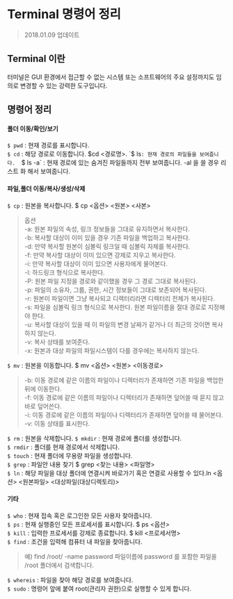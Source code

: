# Terminal 명령어 정리
> 2018.01.09 업데이트

## Terminal 이란

터미널은 GUI 환경에서 접근할 수 없는 시스템 또는 소프트웨어의 주요 설정까지도 임의로 변경할 수 있는 강력한 도구입니다.

## 명령어 정리
#### 폴더 이동/확인/보기

`$ pwd` : 현재 경로를 표시합니다.  
`$ cd` : 해당 경로로 이동합니다. $cd <경로명>.  
`$ ls` : 현재 경로의 파일들을 보여줍니다.  
`$ ls -a` : 현재 경로에 있는 숨겨진 파일들까지 전부 보여줍니다. -al 을 쓸 경우 리스트 화 해서 보여줍니다.  

#### 파일,폴더 이동/복사/생성/삭제
`$ cp` : 원본을 복사합니다. $ cp <옵션> <원본> <사본>
> 옵션  
> -a: 원본 파일의 속성, 링크 정보들을 그대로 유지하면서 복사한다.  
> -b: 복사할 대상이 이미 있을 경우 기존 파일을 백업하고 복사한다.  
> -d: 만약 복사할 원본이 심볼릭 링크일 때 심볼릭 자체를 복사한다.  
> -f: 만약 복사할 대상이 이미 있으면 강제로 지우고 복사한다.  
> -i: 만약 복사할 대상이 이미 있으면 사용자에게 물어본다.  
> -l: 하드링크 형식으로 복사한다.  
> -P: 원본 파일 지정을 경로와 같이했을 경우 그 경로 그대로 복사된다.  
> -p: 파일의 소유자, 그룹, 권한, 시간 정보들이 그대로 보존되어 복사된다.  
> -r: 원본이 파일이면 그냥 복사되고 디렉터리라면 디렉터리 전체가 복사된다.  
> -s: 파일을 심볼릭 링크 형식으로 복사한다. 원본 파일이름을 절대 경로로 지정해야 한다.  
> -u: 복사할 대상이 있을 때 이 파일의 변경 날짜가 같거나 더 최근의 것이면 복사하지 않는다.  
> -v: 복사 상태를 보여준다.  
> -x: 원본과 대상 파일의 파일시스템이 다를 경우에는 복사하지 않는다.  

`$ mv` : 원본을 이동합니다. $ mv <옵션> <원본> <이동경로>
> -b: 이동 경로에 같은 이름의 파일이나 디렉터리가 존재하면 기존 파일을 백업한 뒤에 이동한다.  
> -f: 이동 경로에 같은 이름의 파일이나 디렉터리가 존재하면 덮어쓸 때 묻지 않고 바로 덮어쓴다.  
> -i: 이동 경로에 같은 이름의 파일이나 디렉터리가 존재하면 덮어쓸 때 물어본다.  
> -v: 이동 상태를 표시한다.  

`$ rm` : 원본을 삭제합니다. 
`$ mkdir` : 현재 경로에 폴더를 생성합니다.  
`$ rmdir` : 폴더를 현재 경로에서 삭제합니다.  
`$ touch` : 현재 폴더에 무용량 파일을 생성합니다.  
`$ grep` : 파일안 내용 찾기 $ grep <찾는 내용> <파일명>  
`$ ln` :  해당 파일을 대상 폴더에 연결시켜 바로가기 혹은 연결로 사용할 수 있다.ln <옵션> <원본파일> <대상파일(대상디렉토리)>  

#### 기타
`$ who` : 현재 접속 혹은 로그인한 모든 사용자 찾아줍니다.  
`$ ps` : 현재 실행중인 모든 프로세서를 표시합니다. $ ps <옵션>   
`$ kill` : 입력한 프로세서를 강제로 종료합니다. $ kill <프로세서명>   
`$ find` : 조건을 입력해 컴퓨터 내 파일을 찾아줍니다.  
> 예) find /root/ -name password 파일이름에 password 를 포함한 파일을 /root 폴더에서 검색합니다.

`$ whereis` : 파일을 찾아 해당 경로를 보여줍니다.  
`$ sudo` : 명령어 앞에 붙여 root(관리자 권한)으로 실행할 수 있게 합니다.  

